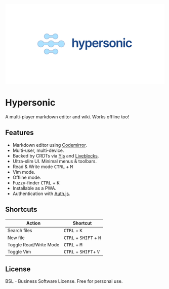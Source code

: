 <img src="static/banner.svg" alt="logo" width="800"/>

# Hypersonic

A multi-player markdown editor and wiki. Works offline too!

## Features

- Markdown editor using [Codemirror](https://codemirror.net).
- Multi-user, multi-device.
- Backed by CRDTs via [Yjs](https://yjs.dev) and [Liveblocks](https://liveblocks.io/document/yjs).
- Ultra-slim UI. Minimal menus & toolbars.
- Read & Write mode <kbd>CTRL</kbd> + <kbd>M</kbd>
- Vim mode.
- Offline mode.
- Fuzzy-finder <kbd>CTRL</kbd> + <kbd>K</kbd>
- Installable as a PWA.
- Authentication with [Auth.js](https://authjs.dev).

## Shortcuts

| Action                 | Shortcut                                          |
| ---------------------- | ------------------------------------------------- |
| Search files           | <kbd>CTRL</kbd> + <kbd>K</kbd>                    |
| New file               | <kbd>CTRL</kbd> + <kbd>SHIFT</kbd> + <kbd>N</kbd> |
| Toggle Read/Write Mode | <kbd>CTRL</kbd> + <kbd>M</kbd>                    |
| Toggle Vim             | <kbd>CTRL</kbd> + <kbd>SHIFT</kbd>+ <kbd>V</kbd>  |

## License

BSL - Business Software License. Free for personal use.
